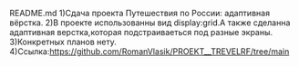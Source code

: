 README.md
1)Сдача проекта Путешествия по России: адаптивная вёрстка.
2)В проекте использованны вид display:grid.А также сделанна адаптивная верстка,которая подстраиваеться под разные экраны.
3)Конкретных планов нету.
4)Ссылка:https://github.com/RomanVlasik/PROEKT__TREVELRF/tree/main
